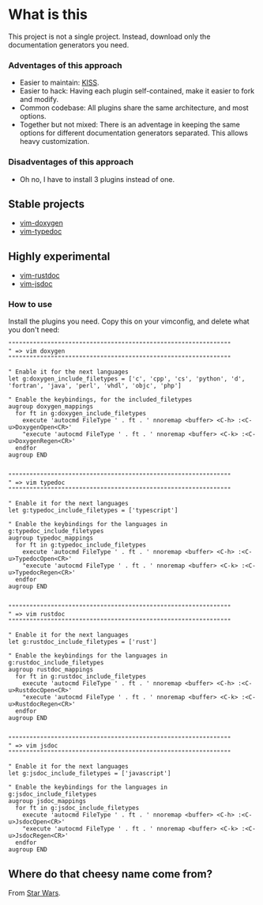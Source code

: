 # What is this
This project is not a single project. Instead, download only the documentation generators you need.

### Adventages of this approach

* Easier to maintain: [KISS](https://en.wikipedia.org/wiki/KISS_principle).
* Easier to hack: Having each plugin self-contained, make it easier to fork and modify.
* Common codebase: All plugins share the same architecture, and most options.
* Together but not mixed: There is an adventage in keeping the same options for different documentation generators separated. This allows heavy customization.

### Disadventages of this approach

* Oh no, I have to install 3 plugins instead of one.

## Stable projects

* [vim-doxygen](https://github.com/Zeioth/vim-doxygen)
* [vim-typedoc](https://github.com/Zeioth/vim-typedoc)

## Highly experimental

* [vim-rustdoc](https://github.com/Zeioth/vim-rustdoc)
* [vim-jsdoc](https://github.com/Zeioth/vim-jsdoc)

### How to use

Install the plugins you need. Copy this on your vimconfig, and delete what you don't need:

```
"""""""""""""""""""""""""""""""""""""""""""""""""""""""""""""""
" => vim doxygen
"""""""""""""""""""""""""""""""""""""""""""""""""""""""""""""""

" Enable it for the next languages
let g:doxygen_include_filetypes = ['c', 'cpp', 'cs', 'python', 'd', 'fortran', 'java', 'perl', 'vhdl', 'objc', 'php']

" Enable the keybindings, for the included_filetypes
augroup doxygen_mappings
  for ft in g:doxygen_include_filetypes
    execute 'autocmd FileType ' . ft . ' nnoremap <buffer> <C-h> :<C-u>DoxygenOpen<CR>'
    "execute 'autocmd FileType ' . ft . ' nnoremap <buffer> <C-k> :<C-u>DoxygenRegen<CR>'
  endfor
augroup END


"""""""""""""""""""""""""""""""""""""""""""""""""""""""""""""""
" => vim typedoc
"""""""""""""""""""""""""""""""""""""""""""""""""""""""""""""""

" Enable it for the next languages
let g:typedoc_include_filetypes = ['typescript']

" Enable the keybindings for the languages in g:typedoc_include_filetypes
augroup typedoc_mappings
  for ft in g:typedoc_include_filetypes
    execute 'autocmd FileType ' . ft . ' nnoremap <buffer> <C-h> :<C-u>TypedocOpen<CR>'
    "execute 'autocmd FileType ' . ft . ' nnoremap <buffer> <C-k> :<C-u>TypedocRegen<CR>'
  endfor
augroup END


"""""""""""""""""""""""""""""""""""""""""""""""""""""""""""""""
" => vim rustdoc
"""""""""""""""""""""""""""""""""""""""""""""""""""""""""""""""

" Enable it for the next languages
let g:rustdoc_include_filetypes = ['rust']

" Enable the keybindings for the languages in g:rustdoc_include_filetypes
augroup rustdoc_mappings
  for ft in g:rustdoc_include_filetypes
    execute 'autocmd FileType ' . ft . ' nnoremap <buffer> <C-h> :<C-u>RustdocOpen<CR>'
    "execute 'autocmd FileType ' . ft . ' nnoremap <buffer> <C-k> :<C-u>RustdocRegen<CR>'
  endfor
augroup END


"""""""""""""""""""""""""""""""""""""""""""""""""""""""""""""""
" => vim jsdoc
"""""""""""""""""""""""""""""""""""""""""""""""""""""""""""""""

" Enable it for the next languages
let g:jsdoc_include_filetypes = ['javascript']

" Enable the keybindings for the languages in g:jsdoc_include_filetypes
augroup jsdoc_mappings
  for ft in g:jsdoc_include_filetypes
    execute 'autocmd FileType ' . ft . ' nnoremap <buffer> <C-h> :<C-u>JsdocOpen<CR>'
    "execute 'autocmd FileType ' . ft . ' nnoremap <buffer> <C-k> :<C-u>JsdocRegen<CR>'
  endfor
augroup END
```

## Where do that cheesy name come from?
From [Star Wars](https://starwars.fandom.com/wiki/Dooku).
